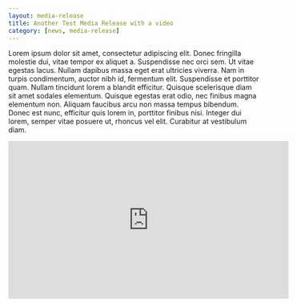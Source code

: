 ```yaml
---
layout: media-release
title: Another Test Media Release with a video
category: [news, media-release]
---
```

Lorem ipsum dolor sit amet, consectetur adipiscing elit. Donec fringilla molestie dui, vitae tempor ex aliquet a. Suspendisse nec orci sem. Ut vitae egestas lacus. Nullam dapibus massa eget erat ultricies viverra. Nam in turpis condimentum, auctor nibh id, fermentum elit. Suspendisse et porttitor quam. Nullam tincidunt lorem a blandit efficitur. Quisque scelerisque diam sit amet sodales elementum. Quisque egestas erat odio, nec finibus magna elementum non. Aliquam faucibus arcu non massa tempus bibendum. Donec est nunc, efficitur quis lorem in, porttitor finibus nisi. Integer dui lorem, semper vitae posuere ut, rhoncus vel elit. Curabitur at vestibulum diam.

<iframe allowfullscreen="" src="https://www.youtube.com/embed/aIZ_Zqv7XoI" frameborder="0" height="315" width="560"></iframe>
